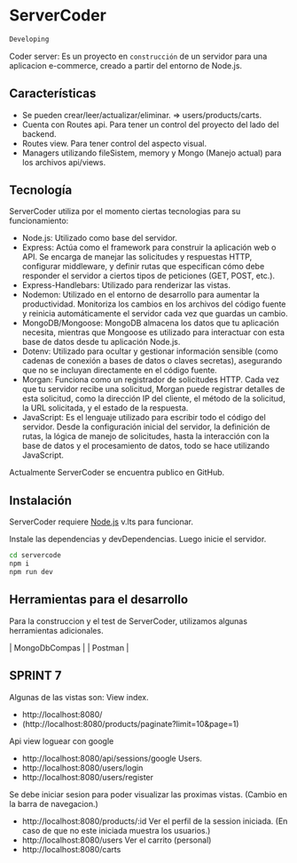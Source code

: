 # ServerCoder

```sh
Developing
```

Coder server: 
Es un proyecto en `construcción` de un servidor para una aplicacion e-commerce, creado a partir del entorno de Node.js.

## Características

- Se pueden crear/leer/actualizar/eliminar. => users/products/carts.
- Cuenta con Routes api. Para tener un control del proyecto del lado del backend.
- Routes view. Para tener control del aspecto visual.
- Managers utilizando fileSistem, memory y Mongo (Manejo actual) para los archivos api/views.


## Tecnología

ServerCoder utiliza por el momento ciertas tecnologias para su funcionamiento:

- Node.js: Utilizado como base del servidor.
- Express: Actúa como el framework para construir la aplicación web o API. Se encarga de manejar las solicitudes y respuestas HTTP, configurar middleware, y definir rutas que especifican cómo debe responder el servidor a ciertos tipos de peticiones (GET, POST, etc.).
- Express-Handlebars: Utilizado para renderizar las vistas.
- Nodemon: Utilizado en el entorno de desarrollo para aumentar la productividad. Monitoriza los cambios en los archivos del código fuente y reinicia automáticamente el servidor cada vez que guardas un cambio.
- MongoDB/Mongoose: MongoDB almacena los datos que tu aplicación necesita, mientras que Mongoose es utilizado para interactuar con esta base de datos desde tu aplicación Node.js.
- Dotenv: Utilizado para ocultar y gestionar información sensible (como cadenas de conexión a bases de datos o claves secretas), asegurando que no se incluyan directamente en el código fuente.
- Morgan: Funciona como un registrador de solicitudes HTTP. Cada vez que tu servidor recibe una solicitud, Morgan puede registrar detalles de esta solicitud, como la dirección IP del cliente, el método de la solicitud, la URL solicitada, y el estado de la respuesta.
- JavaScript: Es el lenguaje utilizado para escribir todo el código del servidor. Desde la configuración inicial del servidor, la definición de rutas, la lógica de manejo de solicitudes, hasta la interacción con la base de datos y el procesamiento de datos, todo se hace utilizando JavaScript.


Actualmente ServerCoder se encuentra publico en GitHub.

## Instalación

ServerCoder requiere [Node.js](https://nodejs.org/) v.lts para funcionar.

Instale las dependencias y devDependencias. Luego inicie el servidor.

```sh
cd servercode
npm i
npm run dev
```



## Herramientas para el desarrollo

Para la construccion y el test de ServerCoder, utilizamos algunas herramientas adicionales.

| MongoDbCompas | 
| Postman |

## SPRINT 7

Algunas de las vistas son: 
View index.
- http://localhost:8080/
- (http://localhost:8080/products/paginate?limit=10&page=1) 

Api view loguear con google 
- http://localhost:8080/api/sessions/google
Users.
- http://localhost:8080/users/login
- http://localhost:8080/users/register

Se debe iniciar sesion para poder visualizar las proximas vistas. (Cambio en la barra de navegacion.)
- http://localhost:8080/products/:id
Ver el perfil de la session iniciada. (En caso de que no este iniciada muestra los usuarios.)
- http://localhost:8080/users
Ver el carrito (personal)
- http://localhost:8080/carts


